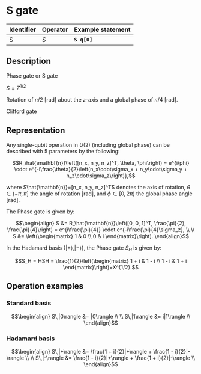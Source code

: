 # S gate

| Identifier | Operator | Example statement |
|------------|----------|-------------------|
| S          | $S$      | **`S q[0]`**      |

## Description

Phase gate or S gate

$S = Z^{1/2}$

Rotation of $\pi/2$ [rad] about the _z_-axis and a global phase of $\pi/4$ [rad].

Clifford gate

## Representation

Any single-qubit operation in $U(2)$ (including global phase) can be described with 5 parameters by the following:

$$R_\hat{\mathbf{n}}\left([n_x, n_y, n_z]^T, \theta, \phi\right) = e^{i\phi} \cdot e^{-i\frac{\theta}{2}\left(n_x\cdot\sigma_x + n_y\cdot\sigma_y + n_z\cdot\sigma_z\right)},$$

where $\hat{\mathbf{n}}=[n_x, n_y, n_z]^T$ denotes the axis of rotation, $\theta\in(-\pi, \pi]$ the angle of rotation [rad], and $\phi\in[0,2\pi)$ the global phase angle [rad].

The Phase gate is given by:

$$\begin{align}
S &= R_\hat{\mathbf{n}}\left([0, 0, 1]^T, \frac{\pi}{2}, \frac{\pi}{4}\right) = e^{i\frac{\pi}{4}} \cdot e^{-i\frac{\pi}{4}\sigma_z}, \\
\\
S &= \left(\begin{matrix}
1 & 0 \\
0 & i 
\end{matrix}\right).
\end{align}$$

In the Hadamard basis $\{|+\rangle, |-\rangle\}$, the Phase gate $S_H$ is given by:

$$S_H = HSH = \frac{1}{2}\left(\begin{matrix}
1 + i & 1 - i \\ 
1 - i & 1 + i 
\end{matrix}\right)=X^{1/2}.$$

## Operation examples

### Standard basis

$$\begin{align}
S\,|0\rangle &= |0\rangle \\
\\
S\,|1\rangle &= i|1\rangle \\
\end{align}$$

### Hadamard basis

$$\begin{align}
S\,|+\rangle &= \frac{1 + i}{2}|+\rangle + \frac{1 - i}{2}|-\rangle \\
\\
S\,|-\rangle &= \frac{1 - i}{2}|+\rangle + \frac{1 + i}{2}|-\rangle \\
\end{align}$$
